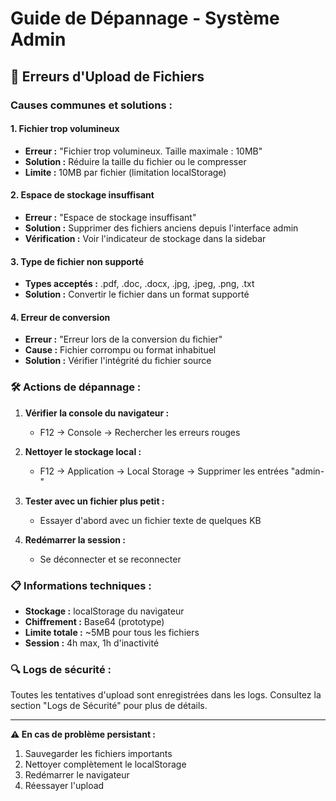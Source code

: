# Guide de Dépannage - Système Admin

## 🔧 Erreurs d'Upload de Fichiers

### Causes communes et solutions :

#### 1. **Fichier trop volumineux**
- **Erreur :** "Fichier trop volumineux. Taille maximale : 10MB"
- **Solution :** Réduire la taille du fichier ou le compresser
- **Limite :** 10MB par fichier (limitation localStorage)

#### 2. **Espace de stockage insuffisant**
- **Erreur :** "Espace de stockage insuffisant"
- **Solution :** Supprimer des fichiers anciens depuis l'interface admin
- **Vérification :** Voir l'indicateur de stockage dans la sidebar

#### 3. **Type de fichier non supporté**
- **Types acceptés :** .pdf, .doc, .docx, .jpg, .jpeg, .png, .txt
- **Solution :** Convertir le fichier dans un format supporté

#### 4. **Erreur de conversion**
- **Erreur :** "Erreur lors de la conversion du fichier"
- **Cause :** Fichier corrompu ou format inhabituel
- **Solution :** Vérifier l'intégrité du fichier source

### 🛠️ Actions de dépannage :

1. **Vérifier la console du navigateur :**
   - F12 → Console → Rechercher les erreurs rouges

2. **Nettoyer le stockage local :**
   - F12 → Application → Local Storage → Supprimer les entrées "admin-"

3. **Tester avec un fichier plus petit :**
   - Essayer d'abord avec un fichier texte de quelques KB

4. **Redémarrer la session :**
   - Se déconnecter et se reconnecter

### 📋 Informations techniques :

- **Stockage :** localStorage du navigateur
- **Chiffrement :** Base64 (prototype)
- **Limite totale :** ~5MB pour tous les fichiers
- **Session :** 4h max, 1h d'inactivité

### 🔍 Logs de sécurité :

Toutes les tentatives d'upload sont enregistrées dans les logs.
Consultez la section "Logs de Sécurité" pour plus de détails.

---

**⚠️ En cas de problème persistant :**
1. Sauvegarder les fichiers importants
2. Nettoyer complètement le localStorage
3. Redémarrer le navigateur
4. Réessayer l'upload